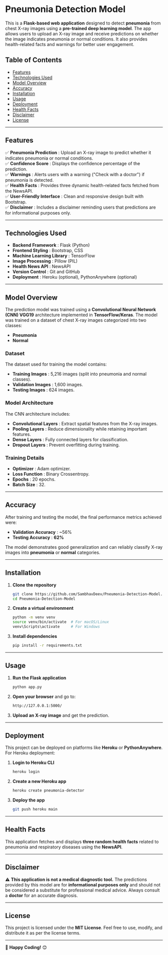 # Pneumonia Detection Model

This is a **Flask-based web application** designed to detect **pneumonia** from chest X-ray images using a **pre-trained deep learning model**. The app allows users to upload an X-ray image and receive predictions on whether the image indicates pneumonia or normal conditions. It also provides health-related facts and warnings for better user engagement.

## Table of Contents
- [Features](#features)
- [Technologies Used](#technologies-used)
- [Model Overview](#model-overview)
- [Accuracy](#accuracy)
- [Installation](#installation)
- [Usage](#usage)
- [Deployment](#deployment)
- [Health Facts](#health-facts)
- [Disclaimer](#disclaimer)
- [License](#license)

---

## Features
✅ **Pneumonia Prediction** : Upload an X-ray image to predict whether it indicates pneumonia or normal conditions.  
✅ **Confidence Score** : Displays the confidence percentage of the prediction.  
✅ **Warnings** : Alerts users with a warning ("Check with a doctor") if pneumonia is detected.  
✅ **Health Facts** : Provides three dynamic health-related facts fetched from the NewsAPI.  
✅ **User-Friendly Interface** : Clean and responsive design built with Bootstrap.  
✅ **Disclaimer** : Includes a disclaimer reminding users that predictions are for informational purposes only.  

---

## Technologies Used
- **Backend Framework** : Flask (Python)
- **Frontend Styling** : Bootstrap, CSS
- **Machine Learning Library** : TensorFlow
- **Image Processing** : Pillow (PIL)
- **Health News API** : NewsAPI
- **Version Control** : Git and GitHub
- **Deployment** : Heroku (optional), PythonAnywhere (optional)

---

## Model Overview
The prediction model was trained using a **Convolutional Neural Network (CNN) VGG19** architecture implemented in **TensorFlow/Keras**. The model was trained on a dataset of chest X-ray images categorized into two classes:
- **Pneumonia**
- **Normal**

### Dataset
The dataset used for training the model contains:
- **Training Images** : 5,216 images (split into pneumonia and normal classes).
- **Validation Images** : 1,600 images.
- **Testing Images** : 624 images.

### Model Architecture
The CNN architecture includes:
- **Convolutional Layers** : Extract spatial features from the X-ray images.
- **Pooling Layers** : Reduce dimensionality while retaining important features.
- **Dense Layers** : Fully connected layers for classification.
- **Dropout Layers** : Prevent overfitting during training.

### Training Details
- **Optimizer** : Adam optimizer.
- **Loss Function** : Binary Crossentropy.
- **Epochs** : 20 epochs.
- **Batch Size** : 32.

---

## Accuracy
After training and testing the model, the final performance metrics achieved were:
- **Validation Accuracy** : ~56%
- **Testing Accuracy** : **62%**

The model demonstrates good generalization and can reliably classify X-ray images into **pneumonia** or **normal** categories.

---

## Installation
1. **Clone the repository**
   ```sh
   git clone https://github.com/SambhavDeev/Pneumonia-Detection-Model.git
   cd Pneumonia-Detection-Model
   ```
2. **Create a virtual environment**
   ```sh
   python -m venv venv
   source venv/bin/activate  # For macOS/Linux
   venv\Scripts\activate     # For Windows
   ```
3. **Install dependencies**
   ```sh
   pip install -r requirements.txt
   ```

---

## Usage
1. **Run the Flask application**
   ```sh
   python app.py
   ```
2. **Open your browser** and go to:
   ```sh
   http://127.0.0.1:5000/
   ```
3. **Upload an X-ray image** and get the prediction.

---

## Deployment
This project can be deployed on platforms like **Heroku** or **PythonAnywhere**. For Heroku deployment:
1. **Login to Heroku CLI**
   ```sh
   heroku login
   ```
2. **Create a new Heroku app**
   ```sh
   heroku create pneumonia-detector
   ```
3. **Deploy the app**
   ```sh
   git push heroku main
   ```

---

## Health Facts
This application fetches and displays **three random health facts** related to pneumonia and respiratory diseases using the **NewsAPI**.

---

## Disclaimer
⚠️ **This application is not a medical diagnostic tool.** The predictions provided by this model are for **informational purposes only** and should not be considered a substitute for professional medical advice. Always consult a **doctor** for an accurate diagnosis.

---

## License
This project is licensed under the **MIT License**. Feel free to use, modify, and distribute it as per the license terms.

---

🚀 **Happy Coding!** 😊
